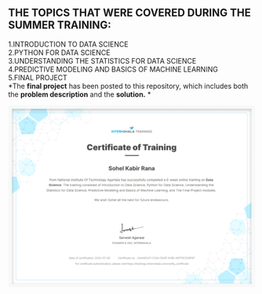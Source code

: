 ## THE TOPICS THAT WERE COVERED DURING THE SUMMER TRAINING:

 1.INTRODUCTION TO DATA SCIENCE<br />
 2.PYTHON FOR DATA SCIENCE<br />
 3.UNDERSTANDING THE STATISTICS FOR DATA SCIENCE<br />
 4.PREDICTIVE MODELING AND BASICS OF MACHINE LEARNING<br />
 5.FINAL PROJECT<br />
   *The **final project** has been posted to this repository, which includes both the **problem description** and the **solution.** * <br />

![](Certificate.png)
